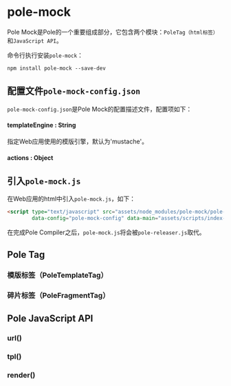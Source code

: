 pole-mock
=========
Pole Mock是Pole的一个重要组成部分，它包含两个模块：```PoleTag（html标签）```和```JavaScript API```。

命令行执行安装```pole-mock```：
```shell
npm install pole-mock --save-dev
```

配置文件```pole-mock-config.json```
-----------------------------------
```pole-mock-config.json```是Pole Mock的配置描述文件，配置项如下：

#### templateEngine : String
指定Web应用使用的模版引擎，默认为'mustache'。

#### actions : Object

引入```pole-mock.js```
----------------------

在Web应用的html中引入```pole-mock.js```，如下：

```html
<script type="text/javascript" src="assets/node_modules/pole-mock/pole-mock.js" 
        data-config="pole-mock-config" data-main="assets/scripts/index-main"></script>
```

在完成Pole Compiler之后，```pole-mock.js```将会被```pole-releaser.js```取代。




Pole Tag
--------

### 模版标签（PoleTemplateTag）


### 碎片标签（PoleFragmentTag）


Pole JavaScript API
-------------------

### url()


### tpl()


### render()



